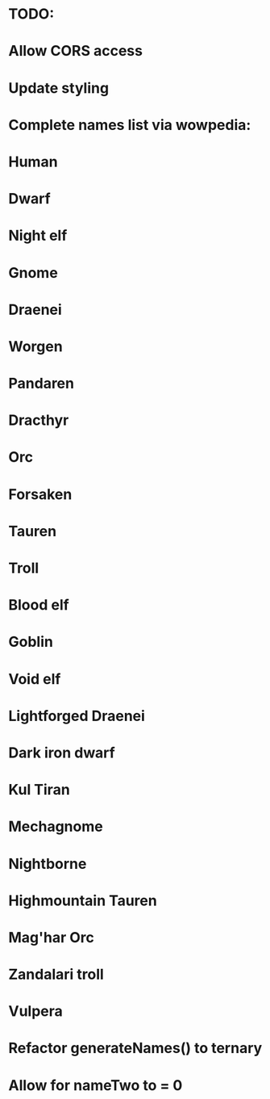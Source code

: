 # TODO: 
# Allow CORS access
# Update styling

# Complete names list via wowpedia:
  # Human
  # Dwarf
  # Night elf
  # Gnome
  # Draenei
  # Worgen
  # Pandaren
  # Dracthyr
  # Orc
  # Forsaken
  # Tauren
  # Troll
  # Blood elf
  # Goblin
  # Void elf
  # Lightforged Draenei
  # Dark iron dwarf
  # Kul Tiran
  # Mechagnome
  # Nightborne
  # Highmountain Tauren
  # Mag'har Orc
  # Zandalari troll
  # Vulpera


# Refactor generateNames() to ternary
# Allow for nameTwo to = 0


